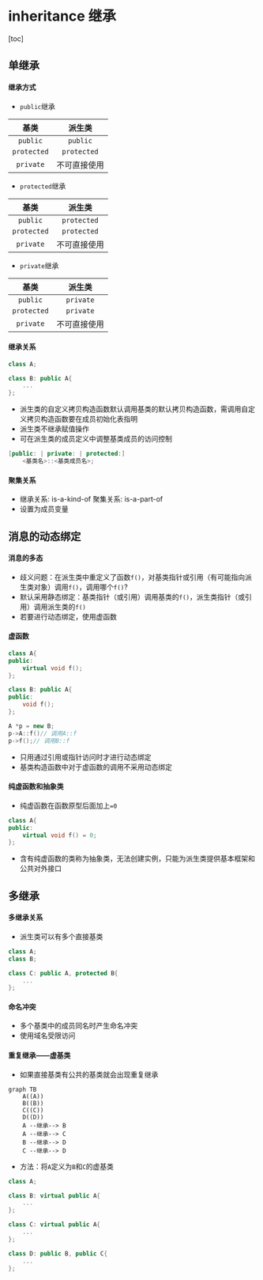# inheritance 继承

[toc]

## 单继承
#### 继承方式
- `public`继承

|基类|派生类|
|:--:|:--:|
|`public`|`public`|
|`protected`|`protected`|
|`private`|不可直接使用|

- `protected`继承

|基类|派生类|
|:--:|:--:|
|`public`|`protected`|
|`protected`|`protected`|
|`private`|不可直接使用|

- `private`继承

|基类|派生类|
|:--:|:--:|
|`public`|`private`|
|`protected`|`private`|
|`private`|不可直接使用|

#### 继承关系
```cpp
class A;

class B: public A{
    ...
};
```
- 派生类的自定义拷贝构造函数默认调用基类的默认拷贝构造函数，需调用自定义拷贝构造函数要在成员初始化表指明
- 派生类不继承赋值操作
- 可在派生类的成员定义中调整基类成员的访问控制
```cpp
[public: | private: | protected:]
    <基类名>::<基类成员名>;
```

#### 聚集关系
- 继承关系: is-a-kind-of
聚集关系: is-a-part-of
- 设置为成员变量

## 消息的动态绑定

#### 消息的多态
- 歧义问题：在派生类中重定义了函数`f()`，对基类指针或引用（有可能指向派生类对象）调用`f()`，调用哪个`f()`?
- 默认采用静态绑定：基类指针（或引用）调用基类的`f()`，派生类指针（或引用）调用派生类的`f()`
- 若要进行动态绑定，使用虚函数

#### 虚函数
```cpp
class A{
public:
    virtual void f();
};

class B: public A{
public:
    void f();
};

A *p = new B;
p->A::f()// 调用A::f
p->f();// 调用B::f
```
- 只用通过引用或指针访问时才进行动态绑定
- 基类构造函数中对于虚函数的调用不采用动态绑定

#### 纯虚函数和抽象类
- 纯虚函数在函数原型后面加上`=0`
```cpp
class A{
public:
    virtual void f() = 0;
};
```
- 含有纯虚函数的类称为抽象类，无法创建实例，只能为派生类提供基本框架和公共对外接口

## 多继承

#### 多继承关系
- 派生类可以有多个直接基类
```cpp
class A;
class B;

class C: public A, protected B{
    ...
};
```

#### 命名冲突
- 多个基类中的成员同名时产生命名冲突
- 使用域名受限访问

#### 重复继承——虚基类
- 如果直接基类有公共的基类就会出现重复继承
```mermaid
graph TB
    A((A)) 
    B((B))
    C((C))
    D((D))
    A --继承--> B
    A --继承--> C
    B --继承--> D
    C --继承--> D
``` 
- 方法：将`A`定义为`B`和`C`的虚基类
```cpp
class A;

class B: virtual public A{
    ...
};

class C: virtual public A{
    ...
};

class D: public B, public C{
    ...
};
```